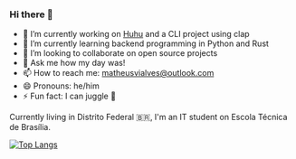 ### Hi there 👋

- 🔭 I’m currently working on [Huhu](https://github.com/ma-alves/huhu) and a CLI project using clap
- 🌱 I’m currently learning backend programming in Python and Rust
- 👯 I’m looking to collaborate on open source projects
- 💬 Ask me how my day was!
- 📫 How to reach me: matheusvialves@outlook.com
- 😄 Pronouns: he/him
- ⚡ Fun fact: I can juggle 🤹

Currently living in Distrito Federal 🇧🇷, I'm an IT student on Escola Técnica de Brasília.

[![Top Langs](https://github-readme-stats.vercel.app/api/top-langs/?username=ma-alves&layout=compact)](https://github.com/anuraghazra/github-readme-stats)
